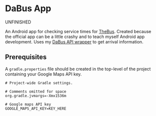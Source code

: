 # DaBus App

UNFINISHED

An Android app for checking service times for [TheBus](http://www.thebus.org/). Created because the
official app can be a little crashy and to teach myself Android app development. Uses my 
[DaBus API wrapper](https://github.com/person808/dabus-api) to get arrival information.

## Prerequisites

A `gradle.properties` file should be created in the top-level of the project containing your Google
Maps API key.

```
# Project-wide Gradle settings.

# Comments omitted for space
org.gradle.jvmargs=-Xmx1536m

# Google maps API key
GOOGLE_MAPS_API_KEY=KEY_HERE
```

